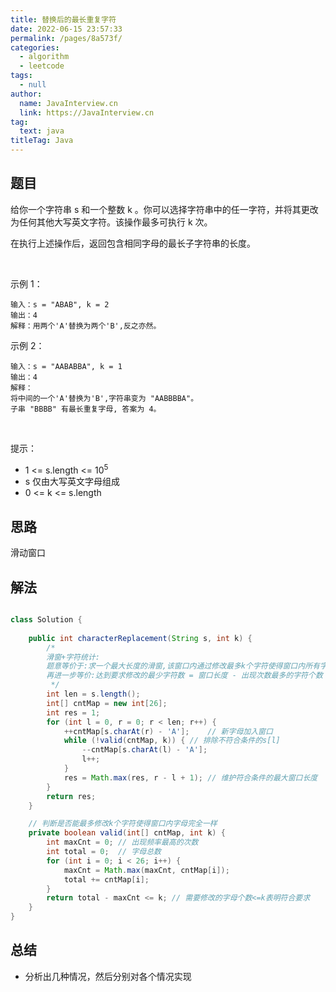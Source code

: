 ```yaml
---
title: 替换后的最长重复字符
date: 2022-06-15 23:57:33
permalink: /pages/8a573f/
categories: 
  - algorithm
  - leetcode
tags: 
  - null
author: 
  name: JavaInterview.cn
  link: https://JavaInterview.cn
tag: 
  text: java
titleTag: Java
---
```


## 题目
给你一个字符串 s 和一个整数 k 。你可以选择字符串中的任一字符，并将其更改为任何其他大写英文字符。该操作最多可执行 k 次。

在执行上述操作后，返回包含相同字母的最长子字符串的长度。

 

示例 1：

    输入：s = "ABAB", k = 2
    输出：4
    解释：用两个'A'替换为两个'B',反之亦然。
示例 2：

    输入：s = "AABABBA", k = 1
    输出：4
    解释：
    将中间的一个'A'替换为'B',字符串变为 "AABBBBA"。
    子串 "BBBB" 有最长重复字母, 答案为 4。
 

提示：

- 1 <= s.length <= 10<sup>5</sup>
- s 仅由大写英文字母组成
- 0 <= k <= s.length



## 思路

滑动窗口

## 解法
```java

class Solution {
    
    public int characterReplacement(String s, int k) {
        /*
        滑窗+字符统计:
        题意等价于:求一个最大长度的滑窗,该窗口内通过修改最多k个字符使得窗口内所有字符一样
        再进一步等价:达到要求修改的最少字符数 = 窗口长度 - 出现次数最多的字符个数 <= k
         */
        int len = s.length();
        int[] cntMap = new int[26];
        int res = 1;
        for (int l = 0, r = 0; r < len; r++) {
            ++cntMap[s.charAt(r) - 'A'];    // 新字母加入窗口
            while (!valid(cntMap, k)) { // 排除不符合条件的s[l]
                --cntMap[s.charAt(l) - 'A'];
                l++;
            }
            res = Math.max(res, r - l + 1); // 维护符合条件的最大窗口长度
        }
        return res;
    }

    // 判断是否能最多修改k个字符使得窗口内字母完全一样
    private boolean valid(int[] cntMap, int k) {
        int maxCnt = 0; // 出现频率最高的次数
        int total = 0;  // 字母总数
        for (int i = 0; i < 26; i++) {
            maxCnt = Math.max(maxCnt, cntMap[i]);
            total += cntMap[i];
        }
        return total - maxCnt <= k; // 需要修改的字母个数<=k表明符合要求
    }
}

```

## 总结

- 分析出几种情况，然后分别对各个情况实现 
